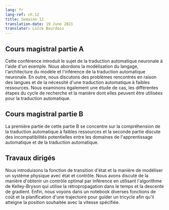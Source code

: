 ```yaml
---
lang: fr
lang-ref: ch.12
title: Semaine 12
translation-date: 19 June 2021
translator: Loïck Bourdois
---
```



<!--
## Lecture part A
This lecture introduces the topic of Neural Machine Translation with the help of an example. We then discuss language modelling, model architecture, NMT inference. Further, we discuss the issues faced because of the languages and the need for Low Resource Machine Translation. Also, we examine a case study and the challenges faced in Low Resource MT, different stages in the cycle of research, how they can be used for Machine Translation.
-->
## Cours magistral partie A
Cette conférence introduit le sujet de la traduction automatique neuronale à l'aide d'un exemple. Nous abordons la modélisation du langage, l'architecture du modèle et l'inférence de la traduction automatique neuronale. En outre, nous discutons des problèmes rencontrés en raison des langues et de la nécessité d'une traduction automatique à faibles ressources. Nous examinons également une étude de cas, les différentes étapes du cycle de recherche et la manière dont elles peuvent être utilisées pour la traduction automatique.

<!--
## Lecture part B
This week’s lecture was a guest lecture by Marc’Aurelio Ranzato, who is a research scientist and manager at the Facebook AI Research (FAIR) lab, where he works to enable machines to learn with weaker supervision and to efficiently transfer knowledge across tasks. The first part of Lecture B focuses on understanding low resource machine translation, and the second half discusses potential domain mismatches in machine learning and machine translation.
-->
## Cours magistral partie B
La première partie de cette partie B se concentre sur la compréhension de la traduction automatique à faibles ressources et la seconde partie discute des incompatibilités potentielles entre les domaines de l'apprentissage automatique et de la traduction automatique.


<!--
## Practicum
We introduced the state transition function and the way to model a physical system with state and control. We discussed how to achieve optimal control by inference using Kelley-Bryson algorithm, which utilizes backprop through time and gradient descent. Finally, we explained the notebook of Optimization_Path_Planner, in which various cost functions are defined and path planning is implemented to guide a tri-cycle to reach the desired position with the specified speed.
-->
## Travaux dirigés
Nous introduisons la fonction de transition d'état et la manière de modéliser un système physique avec état et contrôle. Nous avons discuté de la manière d'obtenir un contrôle optimal par inférence en utilisant l'algorithme de Kelley-Bryson qui utilise la rétropropagation dans le temps et la descente de gradient. Enfin, nous voyons dans un notebook diverses fonctions de coût et la planification d'une trajectoire pour guider un tricycle afin qu'il atteigne la position souhaitée avec la vitesse spécifiée.
